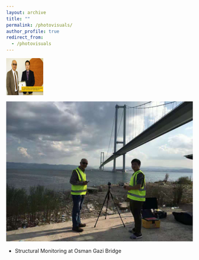 ```yaml
---
layout: archive
title: ""
permalink: /photovisuals/
author_profile: true
redirect_from:
  - /photovisuals
---
```




<img src="./photovisuals_image/outstanding_dissertation_awards.jpg" alt="" style="height: 100px; width:100px;"/>

![](./photovisuals_image/osmanGazi.jpg)
* Structural Monitoring at Osman Gazi Bridge
